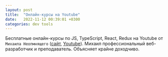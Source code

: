 ```yaml
---
layout: post
title:  "Онлайн-курсы на Youtube"
date:   2022-11-12 00:39:01 +0300
categories: dev tools
---
```


Бесплатные онлайн-курсы по JS, TypeScript, React, Redux на Youtube от `Михаила Неопмнящего` ([сайт](https://www.mishanep.com), [Youtube](https://www.youtube.com/c/МихаилНепомнящий/playlists)). Михаил профессиональный веб-разработчик и преподаватель. Объясняет крайне доходчиво. 

